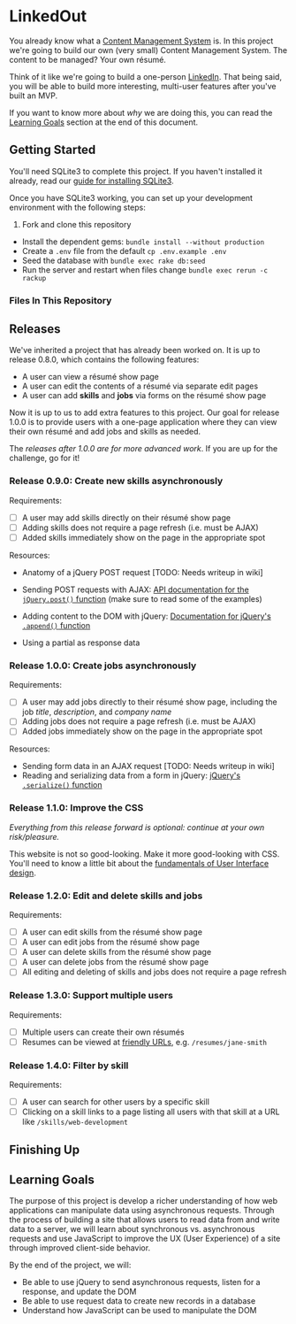 # LinkedOut

You already know what a [Content Management System](http://en.wikipedia.org/wiki/Content_management_system) is. In this project we're going to build our own (very small) Content Management System. The content to be managed? Your own résumé.

Think of it like we're going to build a one-person [LinkedIn](https://www.linkedin.com/). That being said, you will be able to build more interesting, multi-user features after you've built an MVP.

If you want to know more about _why_ we are doing this, you can read the [Learning Goals](#learning-goals) section at the end of this document.

## Getting Started

You'll need SQLite3 to complete this project. If you haven't installed it already, read our [guide for installing SQLite3][sqlite3-install].

Once you have SQLite3 working, you can set up your development environment with the following steps:

1. Fork and clone this repository
- Install the dependent gems: `bundle install --without production`
- Create a `.env` file from the default `cp .env.example .env`
- Seed the database with `bundle exec rake db:seed`
- Run the server and restart when files change `bundle exec rerun -c rackup`

### Files In This Repository

## Releases

We've inherited a project that has already been worked on. It is up to release 0.8.0, which contains the following features:

- A user can view a résumé show page
- A user can edit the contents of a résumé via separate edit pages
- A user can add **skills** and **jobs** via forms on the résumé show page

Now it is up to us to add extra features to this project. Our goal for release 1.0.0 is to provide users with a one-page application where they can view their own résumé and add jobs and skills as needed.

The _releases after 1.0.0 are for more advanced work_. If you are up for the challenge, go for it!

### Release 0.9.0: Create new skills asynchronously

Requirements:

- [ ] A user may add skills directly on their résumé show page
- [ ] Adding skills does not require a page refresh (i.e. must be AJAX)
- [ ] Added skills immediately show on the page in the appropriate spot

Resources:

- Anatomy of a jQuery POST request [TODO: Needs writeup in wiki]
- Sending POST requests with AJAX: [API documentation for the `jQuery.post()` function][jquery-api-post] (make sure to read some of the examples)
- Adding content to the DOM with jQuery: [Documentation for jQuery's `.append()` function][jquery-api-append]

- Using a partial as response data

### Release 1.0.0: Create jobs asynchronously

Requirements:

- [ ] A user may add jobs directly to their résumé show page, including the job _title_, _description_, and _company name_
- [ ] Adding jobs does not require a page refresh (i.e. must be AJAX)
- [ ] Added jobs immediately show on the page in the appropriate spot

Resources:

- Sending form data in an AJAX request [TODO: Needs writeup in wiki]
- Reading and serializing data from a form in jQuery: [jQuery's `.serialize()` function][jquery-api-serialize]

### Release 1.1.0: Improve the CSS

_Everything from this release forward is optional: continue at your own risk/pleasure._

This website is not so good-looking. Make it more good-looking with CSS. You'll need to know a little bit about the [fundamentals of User Interface design](http://blog.teamtreehouse.com/10-user-interface-design-fundamentals).

### Release 1.2.0: Edit and delete skills and jobs

Requirements:

- [ ] A user can edit skills from the résumé show page
- [ ] A user can edit jobs from the résumé show page
- [ ] A user can delete skills from the résumé show page
- [ ] A user can delete jobs from the résumé show page
- [ ] All editing and deleting of skills and jobs does not require a page refresh

### Release 1.3.0: Support multiple users

Requirements:

- [ ] Multiple users can create their own résumés
- [ ] Resumes can be viewed at [friendly URLs](http://en.wikipedia.org/wiki/Semantic_URL), e.g. `/resumes/jane-smith`

### Release 1.4.0: Filter by skill

Requirements:

- [ ] A user can search for other users by a specific skill
- [ ] Clicking on a skill links to a page listing all users with that skill at a URL like `/skills/web-development`

## Finishing Up

## Learning Goals

The purpose of this project is develop a richer understanding of how web applications can manipulate data using asynchronous requests. Through the process of building a site that allows users to read data from and write data to a server, we will learn about synchronous vs. asynchronous requests and use JavaScript to improve the UX (User Experience) of a site through improved client-side behavior.

By the end of the project, we will:

- Be able to use jQuery to send asynchronous requests, listen for a response, and update the DOM
- Be able to use request data to create new records in a database
- Understand how JavaScript can be used to manipulate the DOM

[sqlite3-install]:https://github.com/codeunion/fundamentals-of-web-development/wiki/Resources-and-Tools#sqlite
[jquery-api-post]:http://api.jquery.com/jquery.post/
[jquery-api-append]:http://api.jquery.com/append/
[jquery-api-serialize]:http://api.jquery.com/serialize/
